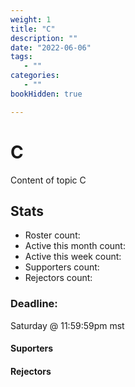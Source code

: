 ```yaml
---
weight: 1
title: "C"
description: ""
date: "2022-06-06"
tags:
   - ""
categories:
   - ""
bookHidden: true

---
```

# C
Content of topic C

## Stats
* Roster count:            
* Active this month count: 
* Active this week count:  
* Supporters count:        
* Rejectors count:         

### Deadline:
Saturday @ 11:59:59pm mst

#### Suporters


#### Rejectors

